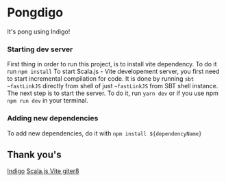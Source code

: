 # Pongdigo

It's pong using Indigo!

### Starting dev server

First thing in order to run this project, is to install vite dependency. To do it run
`npm install`
To start Scala.js - Vite developement server, you first need to start incremental compilation for code.
It is done by running `sbt ~fastLinkJS` directly from shell of just `~fastLinkJS` from SBT shell instance.
The next step is to start the server. To do it, run `yarn dev` or if you use npm `npm run dev` in your terminal.

### Adding new dependencies

To add new dependencies, do it with 
`npm install ${dependencyName}`


## Thank you's

[Indigo](https://indigoengine.io/)
[Scala.js Vite giter8](https://github.com/scala-js/vite.g8)

